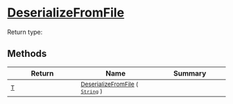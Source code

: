 # [DeserializeFromFile](./NetCoreSerializationHelper-100664084.md)


Return type:
## Methods

| Return | Name | Summary | 
| --- | --- | --- | 
| <sub>[T](./NetCoreSerializationHelper-100664084.md)</sub><img width=200/>| <sub>[DeserializeFromFile](./NetCoreSerializationHelper-100664084.md) ( [`String`](https://docs.microsoft.com/en-us/dotnet/api/System.String) )</sub>| <sub></sub><img width=200/>| <br>


